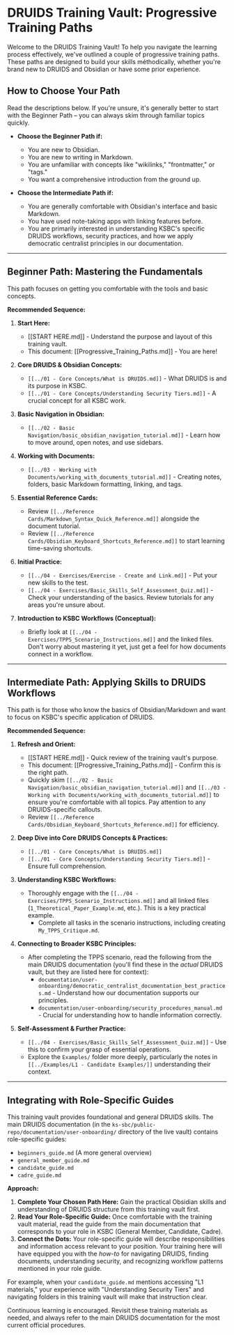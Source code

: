 # DRUIDS Training Vault: Progressive Training Paths

Welcome to the DRUIDS Training Vault! To help you navigate the learning process effectively, we've outlined a couple of progressive training paths. These paths are designed to build your skills méthodically, whether you're brand new to DRUIDS and Obsidian or have some prior experience.

## How to Choose Your Path

Read the descriptions below. If you're unsure, it's generally better to start with the Beginner Path – you can always skim through familiar topics quickly.

*   **Choose the Beginner Path if:**
    *   You are new to Obsidian.
    *   You are new to writing in Markdown.
    *   You are unfamiliar with concepts like "wikilinks," "frontmatter," or "tags."
    *   You want a comprehensive introduction from the ground up.

*   **Choose the Intermediate Path if:**
    *   You are generally comfortable with Obsidian's interface and basic Markdown.
    *   You have used note-taking apps with linking features before.
    *   You are primarily interested in understanding KSBC's specific DRUIDS workflows, security practices, and how we apply democratic centralist principles in our documentation.

---

## Beginner Path: Mastering the Fundamentals

This path focuses on getting you comfortable with the tools and basic concepts.

**Recommended Sequence:**

1.  **Start Here:**
    *   [[START HERE.md]] - Understand the purpose and layout of this training vault.
    *   This document: [[Progressive_Training_Paths.md]] - You are here!

2.  **Core DRUIDS & Obsidian Concepts:**
    *   `[[../01 - Core Concepts/What is DRUIDS.md]]` - What DRUIDS is and its purpose in KSBC.
    *   `[[../01 - Core Concepts/Understanding Security Tiers.md]]` - A crucial concept for all KSBC work.

3.  **Basic Navigation in Obsidian:**
    *   `[[../02 - Basic Navigation/basic_obsidian_navigation_tutorial.md]]` - Learn how to move around, open notes, and use sidebars.

4.  **Working with Documents:**
    *   `[[../03 - Working with Documents/working_with_documents_tutorial.md]]` - Creating notes, folders, basic Markdown formatting, linking, and tags.

5.  **Essential Reference Cards:**
    *   Review `[[../Reference Cards/Markdown_Syntax_Quick_Reference.md]]` alongside the document tutorial.
    *   Review `[[../Reference Cards/Obsidian_Keyboard_Shortcuts_Reference.md]]` to start learning time-saving shortcuts.

6.  **Initial Practice:**
    *   `[[../04 - Exercises/Exercise - Create and Link.md]]` - Put your new skills to the test.
    *   `[[../04 - Exercises/Basic_Skills_Self_Assessment_Quiz.md]]` - Check your understanding of the basics. Review tutorials for any areas you're unsure about.

7.  **Introduction to KSBC Workflows (Conceptual):**
    *   Briefly look at `[[../04 - Exercises/TPPS_Scenario_Instructions.md]]` and the linked files. Don't worry about mastering it yet, just get a feel for how documents connect in a workflow.

---

## Intermediate Path: Applying Skills to DRUIDS Workflows

This path is for those who know the basics of Obsidian/Markdown and want to focus on KSBC's specific application of DRUIDS.

**Recommended Sequence:**

1.  **Refresh and Orient:**
    *   [[START HERE.md]] - Quick review of the training vault's purpose.
    *   This document: [[Progressive_Training_Paths.md]] - Confirm this is the right path.
    *   Quickly skim `[[../02 - Basic Navigation/basic_obsidian_navigation_tutorial.md]]` and `[[../03 - Working with Documents/working_with_documents_tutorial.md]]` to ensure you're comfortable with all topics. Pay attention to any DRUIDS-specific callouts.
    *   Review `[[../Reference Cards/Obsidian_Keyboard_Shortcuts_Reference.md]]` for efficiency.

2.  **Deep Dive into Core DRUIDS Concepts & Practices:**
    *   `[[../01 - Core Concepts/What is DRUIDS.md]]`
    *   `[[../01 - Core Concepts/Understanding Security Tiers.md]]` - Ensure full comprehension.

3.  **Understanding KSBC Workflows:**
    *   Thoroughly engage with the `[[../04 - Exercises/TPPS_Scenario_Instructions.md]]` and all linked files (`1_Theoretical_Paper_Example.md`, etc.). This is a key practical example.
        *   Complete all tasks in the scenario instructions, including creating `My_TPPS_Critique.md`.

4.  **Connecting to Broader KSBC Principles:**
    *   After completing the TPPS scenario, read the following from the main DRUIDS documentation (you'll find these in the *actual* DRUIDS vault, but they are listed here for context):
        *   `documentation/user-onboarding/democratic_centralist_documentation_best_practices.md` - Understand how our documentation supports our principles.
        *   `documentation/user-onboarding/security_procedures_manual.md` - Crucial for understanding how to handle information correctly.

5.  **Self-Assessment & Further Practice:**
    *   `[[../04 - Exercises/Basic_Skills_Self_Assessment_Quiz.md]]` - Use this to confirm your grasp of essential operations.
    *   Explore the `Examples/` folder more deeply, particularly the notes in `[[../Examples/L1 - Candidate Examples/]]` understanding their context.

---

## Integrating with Role-Specific Guides

This training vault provides foundational and general DRUIDS skills. The main DRUIDS documentation (in the `ks-sbc/public-repo/documentation/user-onboarding/` directory of the live vault) contains role-specific guides:

*   `beginners_guide.md` (A more general overview)
*   `general_member_guide.md`
*   `candidate_guide.md`
*   `cadre_guide.md`

**Approach:**

1.  **Complete Your Chosen Path Here:** Gain the practical Obsidian skills and understanding of DRUIDS structure from this training vault first.
2.  **Read Your Role-Specific Guide:** Once comfortable with the training vault material, read the guide from the main documentation that corresponds to your role in KSBC (General Member, Candidate, Cadre).
3.  **Connect the Dots:** Your role-specific guide will describe responsibilities and information access relevant to your position. Your training here will have equipped you with the *how-to* for navigating DRUIDS, finding documents, understanding security, and recognizing workflow patterns mentioned in your role guide.

For example, when your `candidate_guide.md` mentions accessing "L1 materials," your experience with "Understanding Security Tiers" and navigating folders in this training vault will make that instruction clear.

Continuous learning is encouraged. Revisit these training materials as needed, and always refer to the main DRUIDS documentation for the most current official procedures.
